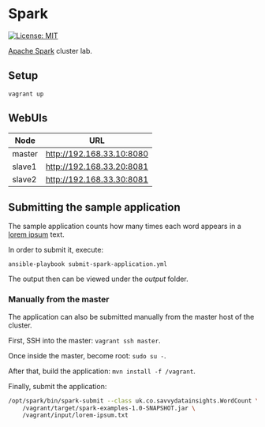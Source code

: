 # Spark

[![License: MIT](https://img.shields.io/badge/License-MIT-yellow.svg)](https://opensource.org/licenses/MIT)

[Apache Spark](https://spark.apache.org) cluster lab.

## Setup

`vagrant up`

## WebUIs

| Node | URL |
| ---- | --- |
| master | <http://192.168.33.10:8080> |
| slave1 | <http://192.168.33.20:8081> |
| slave2 | <http://192.168.33.30:8081> |

## Submitting the sample application

The sample application counts how many times each word appears in a [lorem ipsum](https://www.lipsum.com) text.

In order to submit it, execute:

`ansible-playbook submit-spark-application.yml`

The output then can be viewed under the *output* folder.

### Manually from the master

The application can also be submitted manually from the master host of the cluster.

First, SSH into the master: `vagrant ssh master`.

Once inside the master, become root: `sudo su -`.

After that, build the application: `mvn install -f /vagrant`.

Finally, submit the application:

```bash
/opt/spark/bin/spark-submit --class uk.co.savvydatainsights.WordCount \
    /vagrant/target/spark-examples-1.0-SNAPSHOT.jar \
    /vagrant/input/lorem-ipsum.txt
```